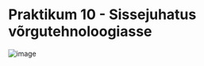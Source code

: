# Praktikum 10 - Sissejuhatus võrgutehnoloogiasse

![image](https://github.com/sandisyske/OpSys/assets/120086951/938d5a47-547d-4f33-b7e2-95bdae314d7e)
